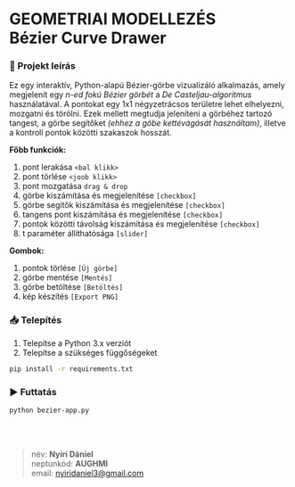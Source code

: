 # GEOMETRIAI MODELLEZÉS<br>Bézier Curve Drawer

### 🔎 Projekt leírás
Ez egy interaktív, Python-alapú Bézier-görbe vizualizáló alkalmazás, amely megjelenít egy *n-ed fokú Bézier görbét* a *De Casteljau-algoritmus* használatával. A pontokat egy 1x1 négyzetrácsos területre lehet elhelyezni, mozgatni és törölni. Ezek mellett megtudja jeleníteni a görbéhez tartozó tangest, a görbe segítőket *(ehhez a göbe kettévágását használtam)*, illetve a kontroll pontok közötti szakaszok hosszát.

**Főbb funkciók:**
1. pont lerakása `<bal klikk>`
2. pont törlése `<joob klikk>`
3. pont mozgatása `drag & drop`
4. görbe kiszámítása és megjelenítése `[checkbox]`
5. görbe segítők kiszámítása és megjelenítése `[checkbox]`
6. tangens pont kiszámítása és megjelenítése `[checkbox]`
7. pontok közötti távolság kiszámítása és megjelenítése `[checkbox]`
8. t paraméter állíthatósága `[slider]`

**Gombok:**
1. pontok törlése `[Új görbe]`
2. görbe mentése `[Mentés]`
3. görbe betöltése `[Betöltés]`
4. kép készítés `[Export PNG]`

### 📥 Telepítés

1. Telepítse a Python 3.x verziót
2. Telepítse a szükséges függőségeket
   
```bash
pip install -r requirements.txt
```

### ▶️ Futtatás

```bash
python bezier-app.py
```
<br><br>

> név: **Nyíri Dániel**<br>
> neptunkód: **AUGHMI**<br>
> email: nyiridaniel3@gmail.com